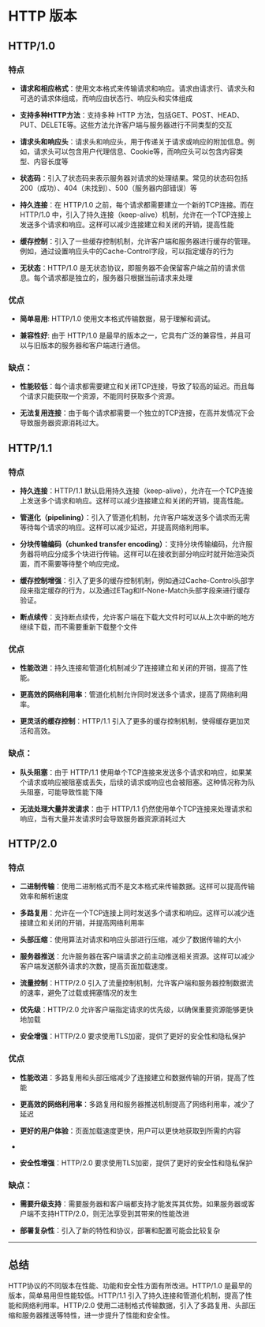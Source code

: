 # HTTP 版本
## HTTP/1.0

### 特点

- **请求和相应格式**：使用文本格式来传输请求和响应。请求由请求行、请求头和可选的请求体组成，而响应由状态行、响应头和实体组成
  
- **支持多种HTTP方法**：支持多种 HTTP 方法，包括GET、POST、HEAD、PUT、DELETE等。这些方法允许客户端与服务器进行不同类型的交互

- **请求头和响应头**：请求头和响应头，用于传递关于请求或响应的附加信息。例如，请求头可以包含用户代理信息、Cookie等，而响应头可以包含内容类型、内容长度等

- **状态码**：引入了状态码来表示服务器对请求的处理结果。常见的状态码包括200（成功）、404（未找到）、500（服务器内部错误）等

- **持久连接**：在 HTTP/1.0 之前，每个请求都需要建立一个新的TCP连接。而在 HTTP/1.0 中，引入了持久连接（keep-alive）机制，允许在一个TCP连接上发送多个请求和响应。这样可以减少连接建立和关闭的开销，提高性能

- **缓存控制**：引入了一些缓存控制机制，允许客户端和服务器进行缓存的管理。例如，通过设置响应头中的Cache-Control字段，可以指定缓存的行为

- **无状态**：HTTP/1.0 是无状态协议，即服务器不会保留客户端之前的请求信息。每个请求都是独立的，服务器只根据当前请求来处理
  

### 优点
- **简单易用**: HTTP/1.0 使用文本格式传输数据，易于理解和调试。
  
- **兼容性好**: 由于 HTTP/1.0 是最早的版本之一，它具有广泛的兼容性，并且可以与旧版本的服务器和客户端进行通信。


### 缺点：
- **性能较低**：每个请求都需要建立和关闭TCP连接，导致了较高的延迟。而且每个请求只能获取一个资源，不能同时获取多个资源。
  
- **无法复用连接**：由于每个请求都需要一个独立的TCP连接，在高并发情况下会导致服务器资源消耗过大。


## HTTP/1.1

### 特点

- **持久连接**：HTTP/1.1 默认启用持久连接（keep-alive），允许在一个TCP连接上发送多个请求和响应。这样可以减少连接建立和关闭的开销，提高性能。
  
- **管道化（pipelining）**：引入了管道化机制，允许客户端发送多个请求而无需等待每个请求的响应。这样可以减少延迟，并提高网络利用率。

- **分块传输编码（chunked transfer encoding）**：支持分块传输编码，允许服务器将响应分成多个块进行传输。这样可以在接收到部分响应时就开始渲染页面，而不需要等待整个响应完成。

- **缓存控制增强**：引入了更多的缓存控制机制，例如通过Cache-Control头部字段来指定缓存的行为，以及通过ETag和If-None-Match头部字段来进行缓存验证。

- **断点续传**：支持断点续传，允许客户端在下载大文件时可以从上次中断的地方继续下载，而不需要重新下载整个文件

### 优点

- **性能改进**：持久连接和管道化机制减少了连接建立和关闭的开销，提高了性能。

- **更高效的网络利用率**：管道化机制允许同时发送多个请求，提高了网络利用率。

- **更灵活的缓存控制**：HTTP/1.1 引入了更多的缓存控制机制，使得缓存更加灵活和高效。


### 缺点：
- **队头阻塞**：由于 HTTP/1.1 使用单个TCP连接来发送多个请求和响应，如果某个请求或响应被阻塞或丢失，后续的请求或响应也会被阻塞。这种情况称为队头阻塞，可能导致性能下降
  
- **无法处理大量并发请求**：由于 HTTP/1.1 仍然使用单个TCP连接来处理请求和响应，当有大量并发请求时会导致服务器资源消耗过大


## HTTP/2.0

### 特点

- **二进制传输**：使用二进制格式而不是文本格式来传输数据。这样可以提高传输效率和解析速度
  
- **多路复用**：允许在一个TCP连接上同时发送多个请求和响应。这样可以减少连接建立和关闭的开销，并提高网络利用率

- **头部压缩**：使用算法对请求和响应头部进行压缩，减少了数据传输的大小

- **服务器推送**：允许服务器在客户端请求之前主动推送相关资源。这样可以减少客户端发送额外请求的次数，提高页面加载速度。

- **流量控制**：HTTP/2.0 引入了流量控制机制，允许客户端和服务器控制数据流的速率，避免了过载或拥塞情况的发生
  
- **优先级**：HTTP/2.0 允许客户端指定请求的优先级，以确保重要资源能够更快地加载
  
- **安全增强**：HTTP/2.0 要求使用TLS加密，提供了更好的安全性和隐私保护

### 优点

- **性能改进**：多路复用和头部压缩减少了连接建立和数据传输的开销，提高了性能

- **更高效的网络利用率**：多路复用和服务器推送机制提高了网络利用率，减少了延迟

- **更好的用户体验**：页面加载速度更快，用户可以更快地获取到所需的内容
- 
- **安全性增强**：HTTP/2.0 要求使用TLS加密，提供了更好的安全性和隐私保护


### 缺点：
- **需要升级支持**：需要服务器和客户端都支持才能发挥其优势。如果服务器或客户端不支持HTTP/2.0，则无法享受到其带来的性能改进
  
- **部署复杂性**：引入了新的特性和协议，部署和配置可能会比较复杂

***

## 总结

HTTP协议的不同版本在性能、功能和安全性方面有所改进。HTTP/1.0 是最早的版本，简单易用但性能较低。HTTP/1.1 引入了持久连接和管道化机制，提高了性能和网络利用率。HTTP/2.0 使用二进制格式传输数据，引入了多路复用、头部压缩和服务器推送等特性，进一步提升了性能和安全性。